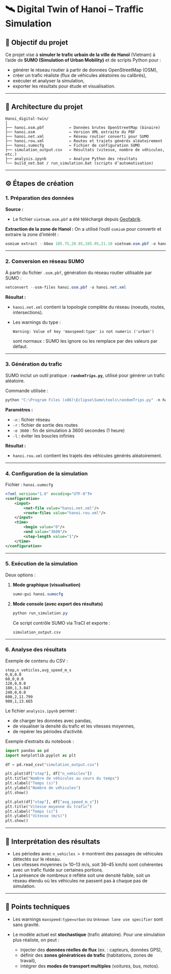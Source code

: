 # 🛰️ Digital Twin of Hanoi – Traffic Simulation

## 🎯 Objectif du projet

Ce projet vise à **simuler le trafic urbain de la ville de Hanoï** (Vietnam) à l’aide de **SUMO (Simulation of Urban Mobility)** et de scripts Python pour :

* générer le réseau routier à partir de données OpenStreetMap (OSM),
* créer un trafic réaliste (flux de véhicules aléatoires ou calibrés),
* exécuter et analyser la simulation,
* exporter les résultats pour étude et visualisation.

---

## 🧩 Architecture du projet

```
Hanoi_digital-twin/
│
├── hanoi.osm.pbf           ← Données brutes OpenStreetMap (binaire)
├── hanoi.osm               ← Version XML extraite du PBF
├── hanoi.net.xml           ← Réseau routier converti pour SUMO
├── hanoi.rou.xml           ← Routes et trajets générés aléatoirement
├── hanoi.sumocfg           ← Fichier de configuration SUMO
├── simulation_output.csv   ← Résultats (vitesse, nombre de véhicules, etc.)
├── analysis.ipynb          ← Analyse Python des résultats
└── build_net.bat / run_simulation.bat (scripts d’automatisation)
```

---

## ⚙️ Étapes de création

### **1. Préparation des données**

**Source :**

* Le fichier `vietnam.osm.pbf` a été téléchargé depuis [Geofabrik](https://download.geofabrik.de/asia/vietnam.html).

**Extraction de la zone de Hanoï :**
On a utilisé l’outil `osmium` pour convertir et extraire la zone d’intérêt :

```powershell
osmium extract --bbox 105.75,20.95,105.95,21.10 vietnam.osm.pbf -o hanoi.osm.pbf
```

---

### **2. Conversion en réseau SUMO**

À partir du fichier `.osm.pbf`, génération du réseau routier utilisable par SUMO :

```powershell
netconvert --osm-files hanoi.osm.pbf -o hanoi.net.xml
```

**Résultat :**

* `hanoi.net.xml` contient la topologie complète du réseau (noeuds, routes, intersections).
* Les warnings du type :

  ```
  Warning: Value of key 'maxspeed:type' is not numeric ('urban')
  ```

  sont normaux : SUMO les ignore ou les remplace par des valeurs par défaut.

---

### **3. Génération du trafic**

SUMO inclut un outil pratique : **`randomTrips.py`**, utilisé pour générer un trafic aléatoire.

Commande utilisée :

```powershell
python "C:\Program Files (x86)\Eclipse\Sumo\tools\randomTrips.py" -n hanoi.net.xml -r hanoi.rou.xml -e 3600 -l
```

**Paramètres :**

* `-n` : fichier réseau
* `-r` : fichier de sortie des routes
* `-e 3600` : fin de simulation à 3600 secondes (1 heure)
* `-l` : éviter les boucles infinies

**Résultat :**

* `hanoi.rou.xml` contient les trajets des véhicules générés aléatoirement.

---

### **4. Configuration de la simulation**

Fichier : `hanoi.sumocfg`

```xml
<?xml version="1.0" encoding="UTF-8"?>
<configuration>
    <input>
        <net-file value="hanoi.net.xml"/>
        <route-files value="hanoi.rou.xml"/>
    </input>
    <time>
        <begin value="0"/>
        <end value="3600"/>
        <step-length value="1"/>
    </time>
</configuration>
```

---

### **5. Exécution de la simulation**

Deux options :

1. **Mode graphique (visualisation)**

   ```powershell
   sumo-gui hanoi.sumocfg
   ```

2. **Mode console (avec export des résultats)**

   ```powershell
   python run_simulation.py
   ```

   Ce script contrôle SUMO via TraCI et exporte :

   ```
   simulation_output.csv
   ```

---

### **6. Analyse des résultats**

Exemple de contenu du CSV :

```
step,n_vehicles,avg_speed_m_s
0,0,0.0
60,0,0.0
120,0,0.0
180,1,3.847
240,0,0.0
600,2,11.799
900,1,13.665
```

Le fichier `analysis.ipynb` permet :

* de charger les données avec pandas,
* de visualiser la densité du trafic et les vitesses moyennes,
* de repérer les périodes d’activité.

Exemple d’extraits du notebook :

```python
import pandas as pd
import matplotlib.pyplot as plt

df = pd.read_csv("simulation_output.csv")

plt.plot(df["step"], df["n_vehicles"])
plt.title("Nombre de véhicules au cours du temps")
plt.xlabel("Temps (s)")
plt.ylabel("Nombre de véhicules")
plt.show()

plt.plot(df["step"], df["avg_speed_m_s"])
plt.title("Vitesse moyenne du trafic")
plt.xlabel("Temps (s)")
plt.ylabel("Vitesse (m/s)")
plt.show()
```

---

## 🧠 Interprétation des résultats

* Les périodes avec `n_vehicles > 0` montrent des passages de véhicules détectés sur le réseau.
* Les vitesses moyennes (≈ 10–13 m/s, soit 36–45 km/h) sont cohérentes avec un trafic fluide sur certaines portions.
* La présence de nombreux `0` reflète soit une densité faible, soit un réseau étendu où les véhicules ne passent pas à chaque pas de simulation.

---

## 🚧 Points techniques

* Les warnings `maxspeed:type=urban` ou `Unknown lane use specifier` sont sans gravité.
* Le modèle actuel est **stochastique** (trafic aléatoire).
  Pour une simulation plus réaliste, on peut :

  * injecter des **données réelles de flux** (ex. : capteurs, données GPS),
  * définir des **zones génératrices de trafic** (habitations, zones de travail),
  * intégrer des **modes de transport multiples** (voitures, bus, motos).

